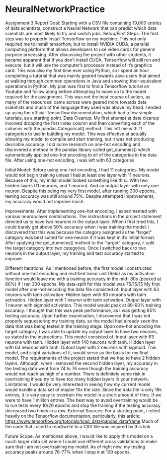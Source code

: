 # NeuralNetworkPractice
Assignment 3 Report
Goal:
Starting with a CSV file containing 19,000 entries of data scientists, construct a Neural Network that can predict which data scientists are most likely to try and switch jobs.
Setup/First Steps:
The first step was to properly install Tensorflow on my machine. This not only required me to install tensorflow, but to install NVIDIA CUDA, a parallel computing platform that allows developers to use video cards for general purpose processing. After discussing the project with other students, it became apparent that If you don’t install CUDA, Tensorflow will still run and execute, but it will use the computer’s processor instead of it’s graphics card.
This was also my first time ever using Python, so I spent an hour completing a tutorial that was mainly geared towards Java users that aimed at walking through common operations in Java and showing their equivalent operations in Python.
My plan was first to find a Tensorflow tutorial on Youtube and follow along before attempting to move on to the model required for the assignment. This was not the best course of action, as many of the resourcesI came across were geared more towards data scientists and much of the language they used was above my head. I ended up using the official Tensorflow documentation, which had a few simple tutorials, as a starting point.
Data Cleanup:
My first attempt at data cleanup involved dropping the first index column and then converting each of the columns with the pandas.Categorical() method. This left me with 11 categories to use in building my model. This was effective at actually allowing my model to compile and start training, but it was not producing desirable accuracy.
I did some research on one-hot encoding and discovered a method in the pandas library called get_dummies() which automatically applied one-hot encoding to all of the categories in the data file. After using one-hot encoding, i was left with 63 categories

Initial Model:
Before using one-hot encoding, I had 11 categories. My model would not begin training unless I had at least one layer with 11 neurons. Because of this, my initial model looked something like this:. With two hidden layers (11 neurons, and 1 neuron). And an output layer with only one neuron.
Despite this being my very first model, after running 300 epochs, testing accuracy was still around 75%. Despite attempted improvements, my accuracy would not improve much.

Improvements:
After implementing one-hot encoding, I experimented with various neuron/layer combinations. 
The instructions in the project statement directed us to have two neurons in the output layer. When i first tried this, I could barely get above 50% accuracy when i was training the model. I discovered that this was because the category assigned as the “target” category was best suited for one neuron if it was kept in it’s initial format. After applying the get_dummies() method to the “target” category, it split the target category into two categories. Once I switched back to two neurons in the output layer, my training and test accuracy started to improve.

Different Iterations:
As I mentioned before, the first model I constructed without one-hot encoding and rectified linear unit (Relu) as my activation function would leave me with a training accuracy in the mid- 80s (peaked at 86%) if I ran 300 epochs. My data-split for this model was 75/15/15
My first model after one-hot encoding the data file consisted of:
Input layer with 63 neurons with tanh activation.
Hidden layer with 63 neurons with tanh activation.
Hidden layer with 1 neuron with tanh activation.
Output layer with 1 neuron with sigmoid activation.
This model would peak at 89-90% training accuracy. I thought that this was peak performance, as I was getting 85% testing accuracy. Upon further examination, I discovered that I was not properly sequestering my training data, so the model had already seen the data that was being tested in the training stage.
Upon one-hot encoding the target category, I was able to update my output layer to have two neurons, as stated in the instructions. This model consisted of:
Input layer with 63 neurons with tanh.
Hidden layer with 140 neurons with tanh.
Hidden layer with 63 neurons with tanh.
Output layer with 2 neurons with sigmoid.
This model, and slight variations of it, would serve as the basis for my final model. The requirements of the project stated that we had to have 2 hidden layers. Although, when i removed the second hidden layer, my accuracy in the testing data went from 74 to 76 even though the training accuracy would not reach as high of a number. There is definitely some risk in overtraining if you try to have too many hidden layers in your network.
Limitations:
I would be very interested in seeing how my current model would handle a data set of maybe 10x the size. Since the data file is only 19k entries, it is very easy to overtrain the model in a short amount of time. If we were to have 1 million entries. The best way to avoid overtraining would be to run tests every 10/20 epochs and stop the training if the testing accuracy decreased two times in a row.
External Sources:
For a starting point, i relied heavily on the Tensorflow documentation, particularly, this article: https://www.tensorflow.org/tutorials/load_data/pandas_dataframe
Much of the code that i used to read/write to a CSV file was inspired by this link

Future Scope:
As mentioned above, I would like to apply this model on a much larger data set where I could use different cross validations to make sure that I am not overtraining my model. As of right now, my testing accuracy peaks around 76-77% when I stop it at 100 epochs.

